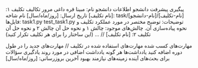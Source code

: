 پیگیری پیشرفت دانشجو
اطلاعات دانشجو
نام: مبینا قره داغی 
مرور تکالیف
تکلیف ۱: [نام تکلیف]
تاریخ ارسال: [روز/ماه/سال]
نام شاخه: task/[نام-دانشجو]/[نام-تکلیف]
فایل‌ها:
task1.py
test_task1.py
توضیحات: توضیح مختصر در مورد عملکرد تکلیف و نحوه پیاده‌سازی آن.
چالش‌های موجود:
چالش ۱ و نحوه حل آن
چالش ۲ و نحوه حل آن
تکلیف ۲: [نام تکلیف]
// ... (این ساختار را برای هر تکلیف تکرار کنید)

مهارت‌های کسب شده
 مهارت‌های استفاده شده در تکلیف // مهارت‌های جدید را در طول دوره اضافه کنید
یادداشت‌ها
هر گونه یادداشت اضافی در مورد روند یادگیری
سؤالات برای بحث‌های آینده
زمینه‌های نیازمند بهبود
آخرین بروزرسانی: [روز/ماه/سال]
